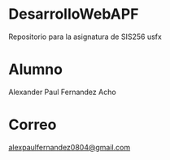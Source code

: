 # DesarrolloWebAPF
Repositorio para la asignatura de SIS256 usfx
# Alumno
Alexander Paul Fernandez Acho
# Correo
alexpaulfernandez0804@gmail.com
